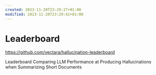 ```yaml
---
created: 2023-11-28T23:29:27+01:00
modified: 2023-11-28T23:29:42+01:00
---
```


# Leaderboard

https://github.com/vectara/hallucination-leaderboard

Leaderboard Comparing LLM Performance at Producing Hallucinations when Summarizing Short Documents
